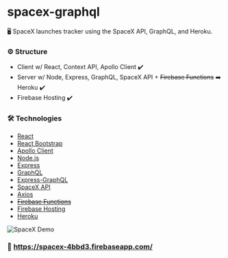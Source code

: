 # spacex-graphql

<p> 🖥 SpaceX launches tracker using the SpaceX API, GraphQL, and Heroku.   </p>

### ⚙️ Structure

-   Client w/ React, Context API, Apollo Client ✔️
-   Server w/ Node, Express, GraphQL, SpaceX API + ~~Firebase Functions~~ ➡️ Heroku ✔️
-   Firebase Hosting ✔️

### 🛠 Technologies

-   [React](https://pt-br.reactjs.org/)
-   [React Bootstrap](https://react-bootstrap.github.io/)
-   [Apollo Client](https://www.apollographql.com/docs/react/)
-   [Node.js](https://nodejs.org/en/)
-   [Express](https://expressjs.com/pt-br/)
-   [GraphQL](https://graphql.org/)
-   [Express-GraphQL](https://github.com/graphql/express-graphql)
-   [SpaceX API](https://docs.spacexdata.com/)
-   [Axios](https://axios-http.com/)
-   ~~[Firebase Functions](https://firebase.google.com/docs/functions)~~
-   [Firebase Hosting](https://firebase.google.com/docs/hosting)
-   [Heroku](https://devcenter.heroku.com/articles/getting-started-with-nodejs) 

![SpaceX Demo](demo/spacexdemo.gif)

### 🚀 https://spacex-4bbd3.firebaseapp.com/
